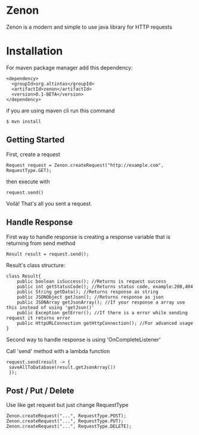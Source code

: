 # Zenon
Zenon is a modern and simple to use java library for HTTP requests

# Installation
For maven package manager add this dependency:

    <dependency>
	  <groupId>org.altintas</groupId>
	  <artifactId>zenon</artifactId>
	  <version>0.1-BETA</version>
	</dependency>

if you are using maven cli run this command

    $ mvn install

## Getting Started

First, create a request

    Request request = Zenon.createRequest("http://example.com", RequestType.GET);
then execute with

    request.send()
Voilà! That's all you sent a request.

## Handle Response

First way to handle response is creating a response variable that is returning from send method

    Result result = request.send();
Result's class structure:

    class Result{
	    public boolean isSuccess(); //Returns is request success
	    public int getStatusCode(); //Returns status code, example:200,404
	    public String getData(); //Returns response as string
	    public JSONObject getJson(); //Returns response as json
	    public JSONArray getJsonArray(); //If your response a array use this instead of using 'getJson()'
	    public Exception getError(); //If there is a error while sending request it returns error
	    public HttpURLConnection getHttpConnection(); //For advanced usage
    }
   Second way to handle response is using 'OnCompleteListener'
  
  Call 'send' method with a lambda function
   

    request.send(result -> {  
     saveAllToDatabase(result.getJsonArray())
     });

## Post / Put / Delete
Use like get request but just change RequestType

    Zenon.createRequest("...", RequestType.POST);
    Zenon.createRequest("...", RequestType.PUT);
    Zenon.createRequest("...", RequestType.DELETE);

